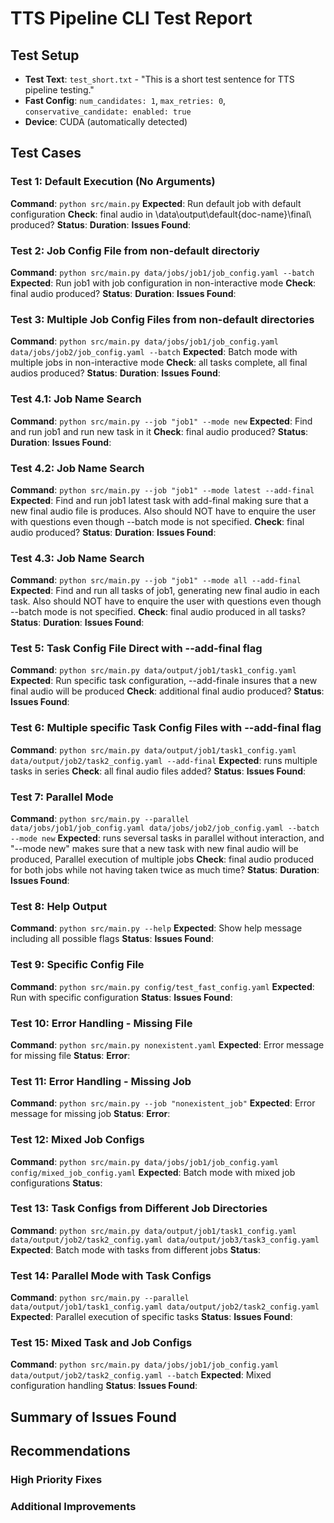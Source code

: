# TTS Pipeline CLI Test Report

## Test Setup
- **Test Text**: `test_short.txt` - "This is a short test sentence for TTS pipeline testing."
- **Fast Config**: `num_candidates: 1`, `max_retries: 0`, `conservative_candidate: enabled: true`
- **Device**: CUDA (automatically detected)

## Test Cases

### Test 1: Default Execution (No Arguments)
**Command**: `python src/main.py`
**Expected**: Run default job with default configuration
**Check**: final audio in  \data\output\default\{doc-name}\final\ produced?
**Status**: 
**Duration**: 
**Issues Found**:

### Test 2: Job Config File from non-default directoriy
**Command**: `python src/main.py data/jobs/job1/job_config.yaml --batch`
**Expected**: Run job1 with job configuration in non-interactive mode
**Check**: final audio produced?
**Status**: 
**Duration**: 
**Issues Found**: 

### Test 3: Multiple Job Config Files from non-default directories
**Command**: `python src/main.py data/jobs/job1/job_config.yaml data/jobs/job2/job_config.yaml --batch`
**Expected**: Batch mode with multiple jobs in non-interactive mode
**Check**: all tasks complete, all final audios produced?
**Status**: 
**Duration**: 
**Issues Found**: 

### Test 4.1: Job Name Search
**Command**: `python src/main.py --job "job1" --mode new`
**Expected**: Find and run job1 and run new task in it
**Check**: final audio produced?
**Status**: 
**Duration**:
**Issues Found**:

### Test 4.2: Job Name Search
**Command**: `python src/main.py --job "job1" --mode latest --add-final`
**Expected**: Find and run job1 latest task with add-final making sure that a new final audio file is produces. Also should NOT have to enquire the user with questions even though --batch mode is not specified.
**Check**: final audio produced?
**Status**: 
**Duration**:
**Issues Found**:

### Test 4.3: Job Name Search
**Command**: `python src/main.py --job "job1" --mode all --add-final`
**Expected**: Find and run all tasks of job1, generating new final audio in each task. Also should NOT have to enquire the user with questions even though --batch mode is not specified.
**Check**: final audio produced in all tasks?
**Status**: 
**Duration**:
**Issues Found**:

### Test 5: Task Config File Direct with --add-final flag
**Command**: `python src/main.py data/output/job1/task1_config.yaml`
**Expected**: Run specific task configuration, --add-finale insures that a new final audio will be produced
**Check**: additional final audio produced?
**Status**: 
**Issues Found**:

### Test 6: Multiple specific Task Config Files with --add-final flag
**Command**: `python src/main.py data/output/job1/task1_config.yaml data/output/job2/task2_config.yaml --add-final`
**Expected**: runs multiple tasks in series 
**Check**: all final audio files added?
**Status**: 
**Issues Found**:

### Test 7: Parallel Mode
**Command**: `python src/main.py --parallel data/jobs/job1/job_config.yaml data/jobs/job2/job_config.yaml --batch --mode new`
**Expected**: runs seversal tasks in parallel without interaction, and "--mode new" makes sure that a new task with new final audio will be produced, Parallel execution of multiple jobs
**Check**: final audio produced for both jobs while not having taken twice as much time?
**Status**: 
**Duration**:
**Issues Found**:

### Test 8: Help Output
**Command**: `python src/main.py --help`
**Expected**: Show help message including all possible flags
**Status**: 
**Issues Found**: 

### Test 9: Specific Config File
**Command**: `python src/main.py config/test_fast_config.yaml`
**Expected**: Run with specific configuration
**Status**: 
**Issues Found**:


### Test 10: Error Handling - Missing File
**Command**: `python src/main.py nonexistent.yaml`
**Expected**: Error message for missing file
**Status**: 
**Error**: 

### Test 11: Error Handling - Missing Job
**Command**: `python src/main.py --job "nonexistent_job"`
**Expected**: Error message for missing job
**Status**: 
**Error**: 

### Test 12: Mixed Job Configs
**Command**: `python src/main.py data/jobs/job1/job_config.yaml config/mixed_job_config.yaml`
**Expected**: Batch mode with mixed job configurations
**Status**: 

### Test 13: Task Configs from Different Job Directories
**Command**: `python src/main.py data/output/job1/task1_config.yaml data/output/job2/task2_config.yaml data/output/job3/task3_config.yaml`
**Expected**: Batch mode with tasks from different jobs
**Status**: 

### Test 14: Parallel Mode with Task Configs
**Command**: `python src/main.py --parallel data/output/job1/task1_config.yaml data/output/job2/task2_config.yaml`
**Expected**: Parallel execution of specific tasks
**Status**: 
**Issues Found**: 

### Test 15: Mixed Task and Job Configs
**Command**: `python src/main.py data/jobs/job1/job_config.yaml data/output/job2/task2_config.yaml --batch`
**Expected**: Mixed configuration handling
**Status**: 
**Issues Found**: 

## Summary of Issues Found







## Recommendations


### High Priority Fixes


### Additional Improvements